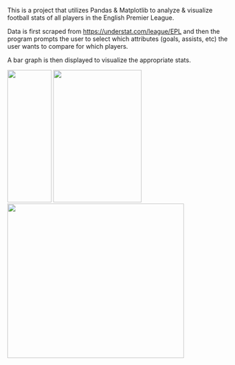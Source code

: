 This is a project that utilizes Pandas & Matplotlib to analyze & visualize football stats of all players in the English Premier League.

Data is first scraped from https://understat.com/league/EPL and then the program prompts the user to select which attributes (goals, assists, etc) the user wants to compare for which players.

A bar graph is then displayed to visualize the appropriate stats.

<img src="https://user-images.githubusercontent.com/97373046/211410158-93d1db91-90f4-4159-bcd3-b388cac5450c.png" width="100" height="300">
<img src="https://user-images.githubusercontent.com/97373046/211410369-f594a525-4cc7-4502-8f14-6e05e3cb4ec6.png" width="200" height="300">
<img src="https://user-images.githubusercontent.com/97373046/211410060-3e7da2f3-65cf-4da9-a2bf-508fb4bdbd9d.png" width="400" height="350">

